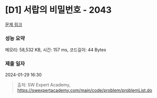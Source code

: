 # [D1] 서랍의 비밀번호 - 2043 

[문제 링크](https://swexpertacademy.com/main/code/problem/problemDetail.do?contestProbId=AV5QJ_8KAx8DFAUq) 

### 성능 요약

메모리: 58,532 KB, 시간: 157 ms, 코드길이: 44 Bytes

### 제출 일자

2024-01-29 16:30



> 출처: SW Expert Academy, https://swexpertacademy.com/main/code/problem/problemList.do